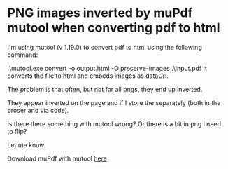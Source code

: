 # PNG images inverted by muPdf mutool when converting pdf to html

I'm using mutool (v 1.19.0) to convert pdf to html using the following command:

.\mutool.exe convert -o output.html -O preserve-images .\input.pdf
It converts the file to html and embeds images as dataUrl.

The problem is that often, but not for all pngs, they end up inverted.

They appear inverted on the page and if I store the separately (both in the broser and via code).

Is there there something with mutool wrong? Or there is a bit in png i need to flip?

Let me know.

Download muPdf with mutool [here](https://www.mupdf.com/downloads/index.html)

